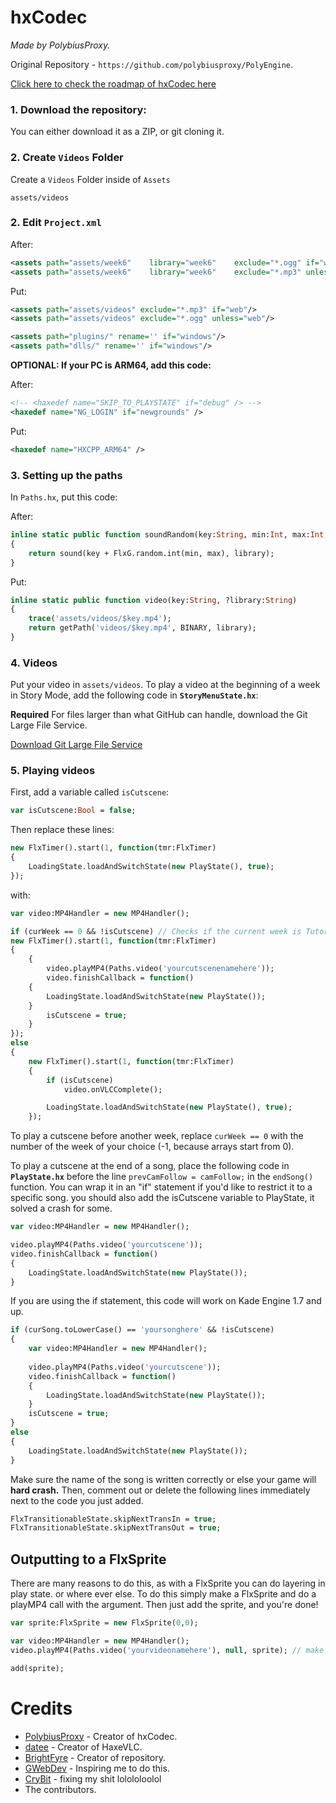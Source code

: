 # hxCodec

*Made by PolybiusProxy.*

Original Repository - `https://github.com/polybiusproxy/PolyEngine`.

[Click here to check the roadmap of hxCodec here](https://github.com/brightfyregit/Friday-Night-Funkin-Mp4-Video-Support/projects/1)
  
### 1. Download the repository:
You can either download it as a ZIP,
or git cloning it.

### 2. Create `Videos` Folder

Create a `Videos` Folder inside of `Assets`

```
assets/videos
```

### 2. Edit `Project.xml`

After:

```xml
<assets path="assets/week6"    library="week6"    exclude="*.ogg" if="web"/>
<assets path="assets/week6"    library="week6"    exclude="*.mp3" unless="web"/>
```

Put:

```xml
<assets path="assets/videos" exclude="*.mp3" if="web"/>
<assets path="assets/videos" exclude="*.ogg" unless="web"/>

<assets path="plugins/" rename='' if="windows"/>
<assets path="dlls/" rename='' if="windows"/>
```

**OPTIONAL: If your PC is ARM64, add this code:**

After:

```xml
<!-- <haxedef name="SKIP_TO_PLAYSTATE" if="debug" /> -->
<haxedef name="NG_LOGIN" if="newgrounds" />
```

Put:

```xml
<haxedef name="HXCPP_ARM64" />
```

### 3. Setting up the paths

In `Paths.hx`, put this code:

After:
```haxe	
inline static public function soundRandom(key:String, min:Int, max:Int, ?library:String)
{
	return sound(key + FlxG.random.int(min, max), library);
}
```

Put:
```haxe
inline static public function video(key:String, ?library:String)
{
	trace('assets/videos/$key.mp4');
	return getPath('videos/$key.mp4', BINARY, library);
}
```

### 4. Videos

Put your video in `assets/videos`.
To play a video at the beginning of a week in Story Mode, add the following code in **`StoryMenuState.hx`**:

**Required** For files larger than what GitHub can handle, download the Git Large File Service.

[Download Git Large File Service](https://git-lfs.github.com/)

### 5. Playing videos

First, add a variable called `isCutscene`:

```haxe
var isCutscene:Bool = false;
```

Then replace these lines:

```haxe 
new FlxTimer().start(1, function(tmr:FlxTimer)
{
	LoadingState.loadAndSwitchState(new PlayState(), true);
});
```

with:

```haxe
var video:MP4Handler = new MP4Handler();

if (curWeek == 0 && !isCutscene) // Checks if the current week is Tutorial.
new FlxTimer().start(1, function(tmr:FlxTimer)
{
	{
		video.playMP4(Paths.video('yourcutscenenamehere'));
		video.finishCallback = function()
	{
		LoadingState.loadAndSwitchState(new PlayState());
	}
   	 	isCutscene = true;
	}
});
else
{
    new FlxTimer().start(1, function(tmr:FlxTimer)
    {
        if (isCutscene)
            video.onVLCComplete();

        LoadingState.loadAndSwitchState(new PlayState(), true);
    });
```

To play a cutscene before another week, replace `curWeek == 0` with the number of the week of your choice (-1, because arrays start from 0).

To play a cutscene at the end of a song, place the following code in **`PlayState.hx`** before the line `prevCamFollow = camFollow;` in the `endSong()` function. You can wrap it in an "if" statement if you'd like to restrict it to a specific song.
you should also add the isCutscene variable to PlayState, it solved a crash for some.

```haxe
var video:MP4Handler = new MP4Handler();

video.playMP4(Paths.video('yourcutscene'));
video.finishCallback = function()
{
	LoadingState.loadAndSwitchState(new PlayState());
}
```
If you are using the if statement, this code will work on Kade Engine 1.7 and up.
```haxe
if (curSong.toLowerCase() == 'yoursonghere' && !isCutscene)
{	
	var video:MP4Handler = new MP4Handler();
	
	video.playMP4(Paths.video('yourcutscene'));
	video.finishCallback = function()
	{
		LoadingState.loadAndSwitchState(new PlayState());
	}
	isCutscene = true;
}
else
{
	LoadingState.loadAndSwitchState(new PlayState());
}

```
<!-- You may have noticed a "clean()" function under the LoadingState state switch call, where the other LoadingState is and my solution to that is to not add it as it makes things unstable and crash other bugs, so dont add it. -->

Make sure the name of the song is written correctly or else your game will **hard crash.**
Then, comment out or delete the following lines immediately next to the code you just added.

```haxe
FlxTransitionableState.skipNextTransIn = true;
FlxTransitionableState.skipNextTransOut = true;
```

## Outputting to a FlxSprite

There are many reasons to do this, as with a FlxSprite you can do layering in play state. or where ever else.
To do this simply make a FlxSprite and do a playMP4 call with the argument. Then just add the sprite, and you're done!

```haxe
var sprite:FlxSprite = new FlxSprite(0,0);

var video:MP4Handler = new MP4Handler();
video.playMP4(Paths.video('yourvideonamehere'), null, sprite); // make the transition null so it doesn't take you out of this state

add(sprite);
```

# Credits

- [PolybiusProxy](https://github.com/polybiusproxy) - Creator of hxCodec.
- [datee]() - Creator of HaxeVLC.
- [BrightFyre](https://github.com/brightfyregit) - Creator of repository.
- [GWebDev](https://github.com/GrowtopiaFli) - Inspiring me to do this.
- [CryBit](https://github.com/CryBitDev) - fixing my shit lolololoolol
- The contributors.
